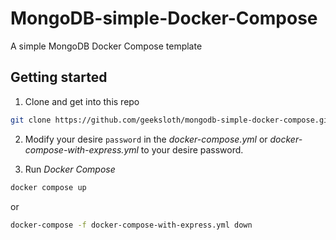 # MongoDB-simple-Docker-Compose
A simple MongoDB Docker Compose template

## Getting started
1. Clone and get into this repo
```bash
git clone https://github.com/geeksloth/mongodb-simple-docker-compose.git && cd mongodb-simple-docker-compose
```

2. Modify your desire ```password``` in the *docker-compose.yml* or *docker-compose-with-express.yml* to your desire password.

3. Run *Docker Compose*
```bash
docker compose up
```
or
```bash
docker-compose -f docker-compose-with-express.yml down
```

